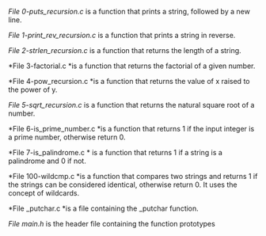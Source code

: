 *File 0-puts_recursion.c* is a function that prints a string, followed by a new line.

*File 1-print_rev_recursion.c* is a function that prints a string in reverse.

*File 2-strlen_recursion.c* is a function that returns the length of a string.

*File 3-factorial.c *is a function that returns the factorial of a given number.

*File 4-pow_recursion.c *is a function that returns the value of x raised to the power of y.

*File 5-sqrt_recursion.c* is a function that returns the natural square root of a number.

*File 6-is_prime_number.c *is a function that returns 1 if the input integer is a prime number, otherwise return 0.

*File 7-is_palindrome.c * is a function that returns 1 if a string is a palindrome and 0 if not.

*File 100-wildcmp.c *is a function that compares two strings and returns 1 if the strings can be considered identical, otherwise return 0. It uses the concept of wildcards.

*File _putchar.c *is a file containing the _putchar function.

*File main.h* is the header file containing the function prototypes
